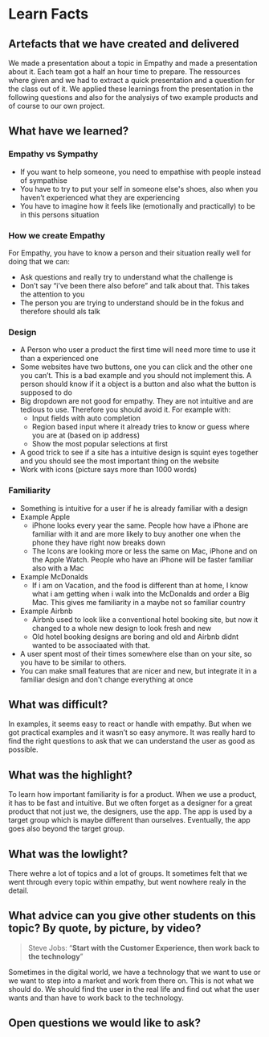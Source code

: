 # Learn Facts

## Artefacts that we have created and delivered

We made a presentation about a topic in Empathy and made a presentation about it. Each team got a half an hour time to prepare. The ressources where given and we had to extract a quick presentation and a question for the class out of it. We applied these learnings from the presentation in the following questions and also for the analysiys of two example products and of course to our own project.

## What have we learned?

### Empathy vs Sympathy

- If you want to help someone, you need to empathise with people instead of sympathise
- You have to try to put your self in someone else's shoes, also when you haven’t experienced what they are experiencing
- You have to imagine how it feels like (emotionally and practically) to be in this persons situation

### How we create Empathy

For Empathy, you have to know a person and their situation really well for doing that we can:

- Ask questions and really try to understand what the challenge is
- Don’t say “i’ve been there also before” and talk about that. This takes the attention to you
- The person you are trying to understand should be in the fokus and therefore should als talk

### Design

- A Person who user a product the first time will need more time to use it than a experienced one
- Some websites have two buttons, one you can click and the other one you can’t. This is a bad example and you should not implement this. A person should know if it a object is a button and also what the button is supposed to do
- Big dropdown are not good for empathy. They are not intuitive and are tedious to use. Therefore you should avoid it. For example with:
    - Input fields with auto completion
    - Region based input where it already tries to know or guess where you are at (based on ip address)
    - Show the most popular selections at first
- A good trick to see if a site has a intuitive design is squint eyes together and you should see the most important thing on the website
- Work with icons (picture says more than 1000 words)

### Familiarity

- Something is intuitive for a user if he is already familiar with a design
- Example Apple
    - iPhone looks every year the same. People how have a iPhone are familiar with it and are more likely to buy another one when the phone they have right now breaks down
    - The Icons are looking more or less the same on Mac, iPhone and on the Apple Watch. People who have an iPhone will be faster familiar also with a Mac
- Example McDonalds
    - If i am on Vacation, and the food is different than at home, I know what i am getting when i walk into the McDonalds and order a Big Mac. This gives me familiarity in a maybe not so familiar country
- Example Airbnb
    - Airbnb used to look like a conventional hotel booking site, but now it changed to a whole new design to look fresh and new
    - Old hotel booking designs are boring and old and Airbnb didnt wanted to be associaated with that.
- A user spent most of their times somewhere else than on your site, so you have to be similar to others.
- You can make small features that are nicer and new, but integrate it in a familiar design and don't change everything at once

## What was difficult?

In examples, it seems easy to react or handle with empathy. But when we got practical examples and it wasn’t so easy anymore. It was really hard to find the right questions to ask that we can understand the user as good as possible. 

## What was the highlight?

To learn how important familiarity is for a product. When we use a product, it has to be fast and intuitive. But we often forget as a designer for a great product that not just we, the designers, use the app. The app is used by a target group which is maybe different than ourselves. Eventually, the app goes also beyond the target group. 

## What was the lowlight?

There wehre a lot of topics and a lot of groups. It sometimes felt that we went through every topic within empathy, but went nowhere realy in the detail.

## What advice can you give other students on this topic? By quote, by picture, by video?

> Steve Jobs: “**Start with the Customer Experience, then work back to the technology**”
> 

Sometimes in the digital world, we have a technology that we want to use or we want to step into a market and work from there on. This is not what we should do. We should find the user in the real life and find out what the user wants and than have to work back to the technology. 

## Open questions we would like to ask?